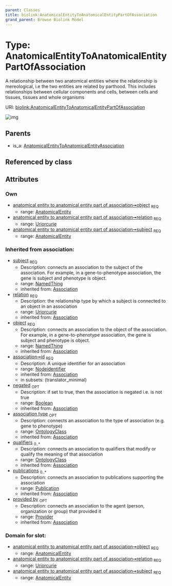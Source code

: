 ```yaml
---
parent: Classes
title: biolink:AnatomicalEntityToAnatomicalEntityPartOfAssociation
grand_parent: Browse Biolink Model
---
```


# Type: AnatomicalEntityToAnatomicalEntityPartOfAssociation


A relationship between two anatomical entities where the relationship is mereological, i.e the two entities are related by parthood. This includes relationships between cellular components and cells, between cells and tissues, tissues and whole organisms

URI: [biolink:AnatomicalEntityToAnatomicalEntityPartOfAssociation](https://w3id.org/biolink/vocab/AnatomicalEntityToAnatomicalEntityPartOfAssociation)

![img](http://yuml.me/diagram/nofunky;dir:TB/class/\[Provider]<provided%20by(i)%200..1-%20\[AnatomicalEntityToAnatomicalEntityPartOfAssociation&#124;relation:uriorcurie;id(i):nodeidentifier;negated(i):boolean%20%3F],%20\[Publication]<publications(i)%200..*-%20\[AnatomicalEntityToAnatomicalEntityPartOfAssociation],%20\[OntologyClass]<qualifiers(i)%200..*-%20\[AnatomicalEntityToAnatomicalEntityPartOfAssociation],%20\[OntologyClass]<association%20type(i)%200..1-%20\[AnatomicalEntityToAnatomicalEntityPartOfAssociation],%20\[AnatomicalEntity]<object%201..1-%20\[AnatomicalEntityToAnatomicalEntityPartOfAssociation],%20\[AnatomicalEntity]<subject%201..1-%20\[AnatomicalEntityToAnatomicalEntityPartOfAssociation],%20\[AnatomicalEntityToAnatomicalEntityAssociation]^-\[AnatomicalEntityToAnatomicalEntityPartOfAssociation])

## Parents

 *  is_a: [AnatomicalEntityToAnatomicalEntityAssociation](AnatomicalEntityToAnatomicalEntityAssociation.md)

## Referenced by class


## Attributes


### Own

 * [anatomical entity to anatomical entity part of association➞object](anatomical_entity_to_anatomical_entity_part_of_association_object.md)  <sub>REQ</sub>
    * range: [AnatomicalEntity](AnatomicalEntity.md)
 * [anatomical entity to anatomical entity part of association➞relation](anatomical_entity_to_anatomical_entity_part_of_association_relation.md)  <sub>REQ</sub>
    * range: [Uriorcurie](types/Uriorcurie.md)
 * [anatomical entity to anatomical entity part of association➞subject](anatomical_entity_to_anatomical_entity_part_of_association_subject.md)  <sub>REQ</sub>
    * range: [AnatomicalEntity](AnatomicalEntity.md)

### Inherited from association:

 * [subject](subject.md)  <sub>REQ</sub>
    * Description: connects an association to the subject of the association. For example, in a gene-to-phenotype association, the gene is subject and phenotype is object.
    * range: [NamedThing](NamedThing.md)
    * inherited from: [Association](Association.md)
 * [relation](relation.md)  <sub>REQ</sub>
    * Description: the relationship type by which a subject is connected to an object in an association
    * range: [Uriorcurie](types/Uriorcurie.md)
    * inherited from: [Association](Association.md)
 * [object](object.md)  <sub>REQ</sub>
    * Description: connects an association to the object of the association. For example, in a gene-to-phenotype association, the gene is subject and phenotype is object.
    * range: [NamedThing](NamedThing.md)
    * inherited from: [Association](Association.md)
 * [association➞id](association_id.md)  <sub>REQ</sub>
    * Description: A unique identifier for an association
    * range: [Nodeidentifier](types/Nodeidentifier.md)
    * inherited from: [Association](Association.md)
    * in subsets: (translator_minimal)
 * [negated](negated.md)  <sub>OPT</sub>
    * Description: if set to true, then the association is negated i.e. is not true
    * range: [Boolean](types/Boolean.md)
    * inherited from: [Association](Association.md)
 * [association type](association_type.md)  <sub>OPT</sub>
    * Description: connects an association to the type of association (e.g. gene to phenotype)
    * range: [OntologyClass](OntologyClass.md)
    * inherited from: [Association](Association.md)
 * [qualifiers](qualifiers.md)  <sub>0..*</sub>
    * Description: connects an association to qualifiers that modify or qualify the meaning of that association
    * range: [OntologyClass](OntologyClass.md)
    * inherited from: [Association](Association.md)
 * [publications](publications.md)  <sub>0..*</sub>
    * Description: connects an association to publications supporting the association
    * range: [Publication](Publication.md)
    * inherited from: [Association](Association.md)
 * [provided by](provided_by.md)  <sub>OPT</sub>
    * Description: connects an association to the agent (person, organization or group) that provided it
    * range: [Provider](Provider.md)
    * inherited from: [Association](Association.md)

### Domain for slot:

 * [anatomical entity to anatomical entity part of association➞object](anatomical_entity_to_anatomical_entity_part_of_association_object.md)  <sub>REQ</sub>
    * range: [AnatomicalEntity](AnatomicalEntity.md)
 * [anatomical entity to anatomical entity part of association➞relation](anatomical_entity_to_anatomical_entity_part_of_association_relation.md)  <sub>REQ</sub>
    * range: [Uriorcurie](types/Uriorcurie.md)
 * [anatomical entity to anatomical entity part of association➞subject](anatomical_entity_to_anatomical_entity_part_of_association_subject.md)  <sub>REQ</sub>
    * range: [AnatomicalEntity](AnatomicalEntity.md)
